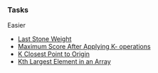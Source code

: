 ### Tasks
Easier
* [Last Stone Weight](https://leetcode.com/problems/last-stone-weight/description/)
* [Maximum Score After Applying K- operations](https://leetcode.com/problems/maximal-score-after-applying-k-operations/description/)
* [K Closest Point to Origin](https://leetcode.com/problems/k-closest-points-to-origin/description/)
* [Kth Largest Element in an Array](https://leetcode.com/problems/kth-largest-element-in-an-array/description/)
